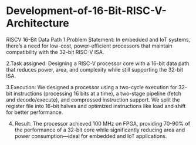# Development-of-16-Bit-RISC-V-Architecture

RISCV 16-Bit Data Path
1.Problem Statement:
In embedded and IoT systems, there’s a need for low-cost, power-efficient processors that maintain compatibility with the 32-bit RISC-V ISA.

2.Task assigned:
Designing a RISC-V processor core with a 16-bit data path that reduces power, area, and complexity while still supporting the 32-bit ISA.

3.Execution:
We designed a processor using a two-cycle execution for 32-bit instructions (processing 16 bits at a time), a two-stage pipeline (fetch and decode/execute), and compressed instruction support. We split the register file into 16-bit halves and optimized instructions like load and shift for better performance.

4. Result:
The processor achieved 100 MHz on FPGA, providing 70-90% of the performance of a 32-bit core while significantly reducing area and power consumption—ideal for embedded and IoT applications.
